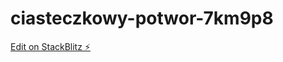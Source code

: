 # ciasteczkowy-potwor-7km9p8

[Edit on StackBlitz ⚡️](https://stackblitz.com/edit/ciasteczkowy-potwor-7km9p8)